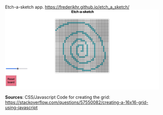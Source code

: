 Etch-a-sketch app. https://frederikhr.github.io/etch_a_sketch/
<br>
![exampleGame](example.png)


**Sources**:
CSS/Javascript Code for creating the grid: https://stackoverflow.com/questions/57550082/creating-a-16x16-grid-using-javascript
